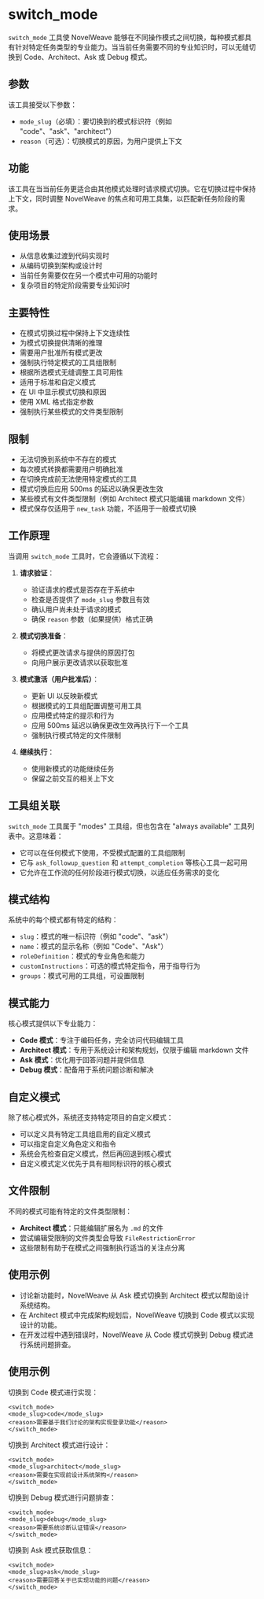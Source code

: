 # switch_mode

`switch_mode` 工具使 NovelWeave 能够在不同操作模式之间切换，每种模式都具有针对特定任务类型的专业能力。当当前任务需要不同的专业知识时，可以无缝切换到 Code、Architect、Ask 或 Debug 模式。

## 参数

该工具接受以下参数：

- `mode_slug`（必填）：要切换到的模式标识符（例如 "code"、"ask"、"architect"）
- `reason`（可选）：切换模式的原因，为用户提供上下文

## 功能

该工具在当当前任务更适合由其他模式处理时请求模式切换。它在切换过程中保持上下文，同时调整 NovelWeave 的焦点和可用工具集，以匹配新任务阶段的需求。

## 使用场景

- 从信息收集过渡到代码实现时
- 从编码切换到架构或设计时
- 当前任务需要仅在另一个模式中可用的功能时
- 复杂项目的特定阶段需要专业知识时

## 主要特性

- 在模式切换过程中保持上下文连续性
- 为模式切换提供清晰的推理
- 需要用户批准所有模式更改
- 强制执行特定模式的工具组限制
- 根据所选模式无缝调整工具可用性
- 适用于标准和自定义模式
- 在 UI 中显示模式切换和原因
- 使用 XML 格式指定参数
- 强制执行某些模式的文件类型限制

## 限制

- 无法切换到系统中不存在的模式
- 每次模式转换都需要用户明确批准
- 在切换完成前无法使用特定模式的工具
- 模式切换后应用 500ms 的延迟以确保更改生效
- 某些模式有文件类型限制（例如 Architect 模式只能编辑 markdown 文件）
- 模式保存仅适用于 `new_task` 功能，不适用于一般模式切换

## 工作原理

当调用 `switch_mode` 工具时，它会遵循以下流程：

1. **请求验证**：

    - 验证请求的模式是否存在于系统中
    - 检查是否提供了 `mode_slug` 参数且有效
    - 确认用户尚未处于请求的模式
    - 确保 `reason` 参数（如果提供）格式正确

2. **模式切换准备**：

    - 将模式更改请求与提供的原因打包
    - 向用户展示更改请求以获取批准

3. **模式激活（用户批准后）**：

    - 更新 UI 以反映新模式
    - 根据模式的工具组配置调整可用工具
    - 应用模式特定的提示和行为
    - 应用 500ms 延迟以确保更改生效再执行下一个工具
    - 强制执行模式特定的文件限制

4. **继续执行**：
    - 使用新模式的功能继续任务
    - 保留之前交互的相关上下文

## 工具组关联

`switch_mode` 工具属于 "modes" 工具组，但也包含在 "always available" 工具列表中。这意味着：

- 它可以在任何模式下使用，不受模式配置的工具组限制
- 它与 `ask_followup_question` 和 `attempt_completion` 等核心工具一起可用
- 它允许在工作流的任何阶段进行模式切换，以适应任务需求的变化

## 模式结构

系统中的每个模式都有特定的结构：

- `slug`：模式的唯一标识符（例如 "code"、"ask"）
- `name`：模式的显示名称（例如 "Code"、"Ask"）
- `roleDefinition`：模式的专业角色和能力
- `customInstructions`：可选的模式特定指令，用于指导行为
- `groups`：模式可用的工具组，可设置限制

## 模式能力

核心模式提供以下专业能力：

- **Code 模式**：专注于编码任务，完全访问代码编辑工具
- **Architect 模式**：专用于系统设计和架构规划，仅限于编辑 markdown 文件
- **Ask 模式**：优化用于回答问题并提供信息
- **Debug 模式**：配备用于系统问题诊断和解决

## 自定义模式

除了核心模式外，系统还支持特定项目的自定义模式：

- 可以定义具有特定工具组启用的自定义模式
- 可以指定自定义角色定义和指令
- 系统会先检查自定义模式，然后再回退到核心模式
- 自定义模式定义优先于具有相同标识符的核心模式

## 文件限制

不同的模式可能有特定的文件类型限制：

- **Architect 模式**：只能编辑扩展名为 `.md` 的文件
- 尝试编辑受限制的文件类型会导致 `FileRestrictionError`
- 这些限制有助于在模式之间强制执行适当的关注点分离

## 使用示例

- 讨论新功能时，NovelWeave 从 Ask 模式切换到 Architect 模式以帮助设计系统结构。
- 在 Architect 模式中完成架构规划后，NovelWeave 切换到 Code 模式以实现设计的功能。
- 在开发过程中遇到错误时，NovelWeave 从 Code 模式切换到 Debug 模式进行系统问题排查。

## 使用示例

切换到 Code 模式进行实现：

```
<switch_mode>
<mode_slug>code</mode_slug>
<reason>需要基于我们讨论的架构实现登录功能</reason>
</switch_mode>
```

切换到 Architect 模式进行设计：

```
<switch_mode>
<mode_slug>architect</mode_slug>
<reason>需要在实现前设计系统架构</reason>
</switch_mode>
```

切换到 Debug 模式进行问题排查：

```
<switch_mode>
<mode_slug>debug</mode_slug>
<reason>需要系统诊断认证错误</reason>
</switch_mode>
```

切换到 Ask 模式获取信息：

```
<switch_mode>
<mode_slug>ask</mode_slug>
<reason>需要回答关于已实现功能的问题</reason>
</switch_mode>
```

